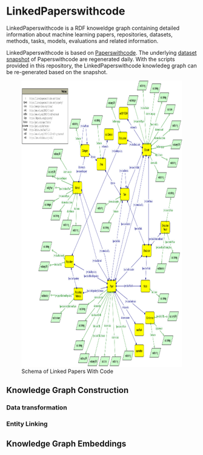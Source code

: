 # LinkedPaperswithcode

LinkedPaperswithcode is a RDF knoweldge graph containing detailed information about machine learning papers, repositories, datasets, methods, tasks, models, evaluations and related information.

LinkedPaperswithcode is based on [Paperswithcode](https://paperswithcode.com). The underlying [dataset snapshot](https://github.com/paperswithcode/paperswithcode-data) of Paperswithcode are regenerated daily. With the scripts provided in this repository, the LinkedPaperswithcode knowledeg graph can be re-generated based on the snapshot.



<figure>
    <img width="1047" height="754" src="linkedpaperswithcode-schema.png"
         alt="Schema of Linked Papers With Code">
    <figcaption>Schema of Linked Papers With Code</figcaption>
</figure>


## Knowledge Graph Construction 

### Data transformation

### Entity Linking 


## Knowledge Graph Embeddings
